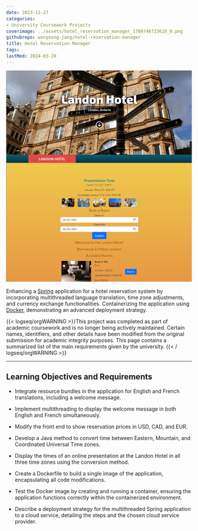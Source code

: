 ```yaml
---
date: 2023-11-27
categories:
- University Coursework Projects
coverimage: ../assets/hotel_reservation_manager_1709746723628_0.png
githubrepo: wonyoung-jang/hotel-reservation-manager
title: Hotel Reservation Manager
tags:
lastMod: 2024-03-20
---
```

![hotel_reservation_manager.png](/assets/hotel_reservation_manager_1709746723628_0.png)

Enhancing a [Spring](https://spring.io/projects/spring-framework) application for a hotel reservation system by incorporating multithreaded language translation, time zone adjustments, and currency exchange functionalities. Containerizing the application using [Docker](https://www.docker.com/), demonstrating an advanced deployment strategy.

{{< logseq/orgWARNING >}}This project was completed as part of academic coursework and is no longer being actively maintained. Certain names, identifiers, and other details have been modified from the original submission for academic integrity purposes. This page contains a summarized list of the main requirements given by the university.
{{< / logseq/orgWARNING >}}

---

## Learning Objectives and Requirements

  + Integrate resource bundles in the application for English and French translations, including a welcome message.

  + Implement multithreading to display the welcome message in both English and French simultaneously.

  + Modify the front end to show reservation prices in USD, CAD, and EUR.

  + Develop a Java method to convert time between Eastern, Mountain, and Coordinated Universal Time zones.

  + Display the times of an online presentation at the Landon Hotel in all three time zones using the conversion method.

  + Create a Dockerfile to build a single image of the application, encapsulating all code modifications.

  + Test the Docker image by creating and running a container, ensuring the application functions correctly within the containerized environment.

  + Describe a deployment strategy for the multithreaded Spring application to a cloud service, detailing the steps and the chosen cloud service provider.
